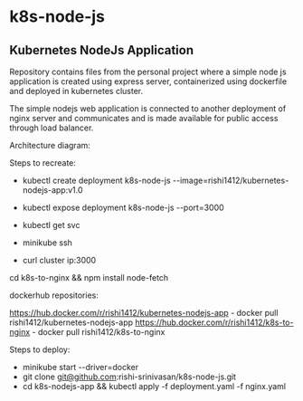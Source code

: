 # k8s-node-js
## Kubernetes NodeJs Application
Repository contains files from the personal project where a simple node js application is created using express server, containerized using dockerfile and deployed in kubernetes cluster.

The simple nodejs web application is connected to another deployment of nginx server and communicates and is made available for public access through load balancer.

Architecture diagram:


Steps to recreate:

<!-- creates deployment from image in dockerhub repo -->
* kubectl create deployment k8s-node-js --image=rishi1412/kubernetes-nodejs-app:v1.0
<!-- creates cluster IP and exposes deployment -->
* kubectl expose deployment k8s-node-js --port=3000
<!-- shows the service we created along with clusterr ip and deploymemt -->
* kubectl get svc
<!-- connects to the cluster -->
* minikube ssh
<!-- connects to a pod running inside the cluster and you will be able to see the message from the application -->
* curl cluster ip:3000
<!-- install node-fetch in second container -->
cd k8s-to-nginx && npm install node-fetch


dockerhub repositories:

https://hub.docker.com/r/rishi1412/kubernetes-nodejs-app - docker pull rishi1412/kubernetes-nodejs-app
https://hub.docker.com/r/rishi1412/k8s-to-nginx - docker pull rishi1412/k8s-to-nginx


Steps to deploy:

* minikube start --driver=docker
* git clone git@github.com:rishi-srinivasan/k8s-node-js.git
* cd k8s-nodejs-app && kubectl apply -f deployment.yaml -f nginx.yaml